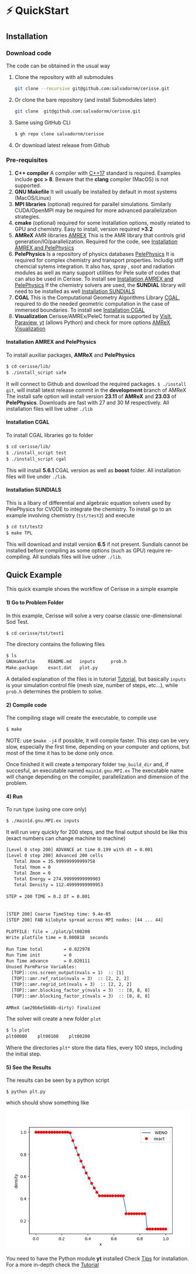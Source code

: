 # ⚡ QuickStart

## Installation

### Download code

The code can be obtained in the usual way

1.  Clone the repository with all submodules

    ```bash
    git clone --recursive git@github.com:salvadornm/cerisse.git
    ```
2.  Or clone the bare repository (and install Submodules later)

    ```bash
    git clone  git@github.com:salvadornm/cerisse.git
    ```
3.  Same using GitHub CLI

    ```bash
    $ gh repo clone salvadornm/cerisse
    ```
4. Or download latest release from Github

### Pre-requisites

1. **C++ compiler** A compiler with [C++17](https://en.wikipedia.org/wiki/C%2B%2B17) standard is required. Examples include **gcc > 8**. Beware that the **clang** compiler (MacOS) is not supported.
2. **GNU Makefile** It will usually be installed by default in most systems (MacOS/Linux)
3. **MPI libraries** (optional) required for parallel simulations. Similarly CUDA/OpenMPI may be required for more advanced parallelization strategies.
4. **cmake** (optional) required for some installation options, mostly related to GPU and chemistry. Easy to install, version required **>3.2**
5. **AMReX** AMR libraries [AMREX](https://amrex-codes.github.io/amrex/) This is the AMR library that controls grid generation/IO/parallelization. Required for the code, see [Installation AMREX and PelePhysics](quickstart.md#installation-amrex-and-pelephysics)
6. **PelePhysics** Is a repository of physics databases [PelePhysics](https://github.com/AMReX-Combustion/PelePhysics) It is required for complex chemistry and transport properties. Includig stiff chemcial sytems integration. It also has, spray , soot and radiation modules as well as many support utilities for Pele suite of codes that can also be used in Cerisse. To install see [Installation AMREX and PelePhysics](quickstart.md#installation-amrex-and-pelephysics) If the chemistry solvers are used, the **SUNDIAL** library will need to be installed as well [Installation SUNDIALS](quickstart.md#installation-sundials)
7. **CGAL** This is the Computational Geometry Algorithms Library [CGAL](https://www.cgal.org), required to do the needed geometric computation in the case of immersed boundaries. To install see [Installation CGAL](quickstart.md#installation-cgal)
8. **Visualization** Cerisse/AMREx/PeleC format is supported by [VisIt](https://visit-dav.github.io/visit-website/), [Paraview](https://www.paraview.org), [yt](https://yt-project.org) (allows Python) and check for more options [AMReX Visualization](https://amrex-codes.github.io/amrex/docs\_html/Visualization.html)

#### Installation AMREX and PelePhysics

To install auxiliar packages, **AMReX** and **PelePhysics**

```bash
$ cd cerisse/lib/
$ ./install_script safe
```

It will connect to Github and download the required packages. `$ ./install git`, will install latest release commit in the **development** branch of AMReX The install safe option will install version **23.11** of **AMReX** and **23.03** of **PelePhysics**. Downloads are fast with 27 and 30 M respectively. All installation files will live udner `./lib`

#### Installation CGAL

To install CGAL libraries go to folder

```bash
$ cd cerisse/lib/
$ ./install_script test
$ ./install_script cgal
```

This will install **5.6.1** CGAL version as well as **boost** folder. All installation files will live under `./lib`.

#### Installation SUNDIALS

This is a libary of differential and algebraic equation solvers used by PelePhysics for CVODE to integrate the chemistry. To install go to an example involving chemistry (`tst/test2`) and execute

```bash
$ cd tst/test2
$ make TPL
```

This will download and install version **6.5** if not present. Sundials cannot be installed before compiling as some options (such as GPU) require re-compiling. All sundials files will live udner `./lib`.

## Quick Example

This quick example shows the workflow of Cerisse in a simple example

#### 1) Go to Problem Folder

In this example, Cerisse will solve a very coarse classic one-dimensional Sod Test.

```
$ cd cerisse/tst/test1
```

The directory contains the following files

```bash
$ ls
GNUmakefile	    README.md	inputs		prob.h
Make.package	exact.dat	plot.py
```

A detailed explanation of the files is in tutorial [Tutorial](tutorial.md), but basically `inputs` is your simulation control file (mesh size, number of steps, etc...), while `prob.h` determines the problem to solve.

#### 2) Compile code

The compiling stage will create the executable, to compile use

```bash
$ make
```

NOTE: use `$make -j4` if possible, it will compile faster. This step can be very slow, especially the first time, depending on your computer and options, but most of the time it has to be done only once.

Once finished it will create a temporary folder `tmp_build_dir` and, if succesful, an executable named `main1d.gnu.MPI.ex` The executable name will change depending on the compiler, parallelization and dimension of the problem.

#### 4) Run

To run type (using one core only)

```bash
$ ./main1d.gnu.MPI.ex inputs
```

It will run very quickly for 200 steps, and the final output should be like this (exact numbers can change machine to machine)

```
[Level 0 step 200] ADVANCE at time 0.199 with dt = 0.001
[Level 0 step 200] Advanced 200 cells
   Total Xmom = 35.999999999999758
   Total Ymom = 0
   Total Zmom = 0
   Total Energy = 274.99999999999903
   Total Density = 112.49999999999953

STEP = 200 TIME = 0.2 DT = 0.001


[STEP 200] Coarse TimeStep time: 9.4e-05
[STEP 200] FAB kilobyte spread across MPI nodes: [44 ... 44]

PLOTFILE: file = ./plot/plt00200
Write plotfile time = 0.000818  seconds

Run Time total        = 0.022978
Run Time init         = 0
Run Time advance      = 0.020111
Unused ParmParse Variables:
  [TOP]::cns.screen_output(nvals = 1)  :: [1]
  [TOP]::amr.ref_ratio(nvals = 3)  :: [2, 2, 2]
  [TOP]::amr.regrid_int(nvals = 3)  :: [2, 2, 2]
  [TOP]::amr.blocking_factor_y(nvals = 3)  :: [8, 8, 8]
  [TOP]::amr.blocking_factor_z(nvals = 3)  :: [8, 8, 8]

AMReX (ae29b6e5b68b-dirty) finalized
```

The solver will create a new folder `plot`

```bash
$ ls plot
plt00000	plt00100	plt00200
```

Where the directories `plt*` store the data files, every 100 steps, including the initial step.

#### 5) See the Results

The results can be seen by a python script

```
$ python plt.py
```

which should show something like

![test1plot](images/test1.png)

You need to have the Python module **yt** installed Check [Tips](tips.md) for installation. For a more in-depth check the [Tutorial](tutorial.md)
